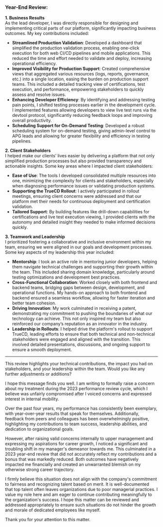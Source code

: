 ### Year-End Review: 

**1. Business Results**  
As the lead developer, I was directly responsible for designing and implementing critical parts of our platform, significantly impacting business outcomes. My key contributions included:

- **Streamlined Production Validation**: Developed a dashboard that simplified the production validation process, enabling one-click execution for both web CI/CD pipelines and mobile applications. This reduced the time and effort needed to validate and deploy, increasing operational efficiency.
- **Improved Visibility for Production Support**: Created comprehensive views that aggregated various resources (logs, reports, governance, etc.) into a single location, easing the burden on production support teams. This included a detailed tracking view of certifications, test execution, and performance, empowering stakeholders to quickly assess and resolve issues.
- **Enhancing Developer Efficiency**: By identifying and addressing testing pain points, I shifted testing processes earlier in the development cycle. I implemented features allowing developers to view live test runs via the devtool protocol, significantly reducing feedback loops and improving overall productivity.
- **Scheduling Support for On-Demand Testing**: Developed a robust scheduling system for on-demand testing, giving admin-level control to APG leads and allowing for greater flexibility and efficiency in testing pipelines.

**2. Client Stakeholders**  
I helped make our clients’ lives easier by delivering a platform that not only simplified production processes but also provided transparency and actionable insights. Some key areas where I impacted client stakeholders:

- **Ease of Use**: The tools I developed consolidated multiple resources into one, minimizing the complexity for clients and stakeholders, especially when diagnosing performance issues or validating production systems.
- **Supporting the TrueCD Rollout**: I actively participated in rollout meetings, ensuring client concerns were addressed and that our platform met their needs for continuous deployment and certification validation.
- **Tailored Support**: By building features like drill-down capabilities for certifications and live test execution viewing, I provided clients with the autonomy and detailed insight they needed to make informed decisions quickly.

**3. Teamwork and Leadership**  
I prioritized fostering a collaborative and inclusive environment within my team, ensuring we were aligned in our goals and development processes. Some key aspects of my leadership this year included:

- **Mentorship**: I took an active role in mentoring junior developers, helping them navigate technical challenges and supporting their growth within the team. This included sharing domain knowledge, particularly around testing optimizations and development best practices.
- **Cross-Functional Collaboration**: Worked closely with both frontend and backend teams, bridging gaps between design, development, and operational functions. My hands-on approach to both frontend and backend ensured a seamless workflow, allowing for faster iteration and better team cohesion.
- **Driving Innovation**: My work culminated in receiving a patent, demonstrating my commitment to pushing the boundaries of what our technology can achieve. This not only inspired my team but also reinforced our company’s reputation as an innovator in the industry.
- **Leadership in Rollouts**: I helped drive the platform's rollout to support TrueCD, leading efforts to ensure that both technical and non-technical stakeholders were engaged and aligned with the transition. This involved detailed presentations, discussions, and ongoing support to ensure a smooth deployment.

---

This review highlights your technical contributions, the impact you had on stakeholders, and your leadership within the team. Would you like any further adjustments or additions?

I hope this message finds you well. I am writing to formally raise a concern about my treatment during the 2023 performance review cycle, which I believe was unfairly compromised after I voiced concerns and expressed interest in internal mobility.

Over the past four years, my performance has consistently been exemplary, with year-over-year results that speak for themselves. Additionally, feedback from peers and colleagues has been overwhelmingly positive, highlighting my contributions to team success, leadership abilities, and dedication to organizational goals.

However, after raising valid concerns internally to upper management and expressing my aspirations for career growth, I noticed a significant and troubling shift in my manager's demeanor towards me. This culminated in a 2023 year-end review that did not accurately reflect my contributions and a bonus that was markedly reduced. Both outcomes have negatively impacted me financially and created an unwarranted blemish on my otherwise strong career trajectory.

I firmly believe this situation does not align with the company's commitment to fairness and recognizing talent based on merit. It is well-documented that top talent often leaves organizations due to poor managerial practices. I value my role here and am eager to continue contributing meaningfully to the organization's success. I hope this matter can be reviewed and addressed appropriately to ensure such situations do not hinder the growth and morale of dedicated employees like myself.

Thank you for your attention to this matter.
